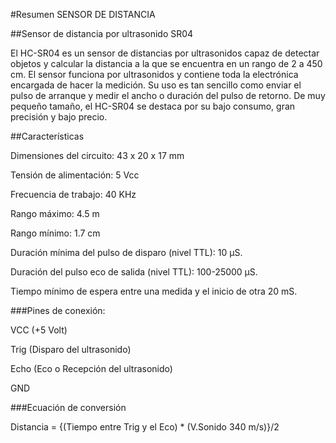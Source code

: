 #Resumen SENSOR DE DISTANCIA

##Sensor de distancia por ultrasonido SR04

El HC-SR04 es un sensor de distancias por ultrasonidos capaz de detectar objetos y calcular la distancia a la que se encuentra en un rango de 2 a 450 cm. El sensor funciona por ultrasonidos y contiene toda la electrónica encargada de hacer la medición. Su uso es tan sencillo como enviar el pulso de arranque y medir el ancho o duración del pulso de retorno. De muy pequeño tamaño, el HC-SR04 se destaca por su bajo consumo, gran precisión y bajo precio.

##Características

Dimensiones del circuito: 43 x 20 x 17 mm

Tensión de alimentación: 5 Vcc

Frecuencia de trabajo: 40 KHz

Rango máximo: 4.5 m

Rango mínimo: 1.7 cm

Duración mínima del pulso de disparo (nivel TTL): 10 μS.

Duración del pulso eco de salida (nivel TTL): 100-25000 μS.

Tiempo mínimo de espera entre una medida y el inicio de otra 20 mS.


###Pines de conexión:

VCC (+5 Volt)

Trig (Disparo del ultrasonido)

Echo (Eco o Recepción del ultrasonido)

GND


###Ecuación de conversión

Distancia = {(Tiempo entre Trig y el Eco) * (V.Sonido 340 m/s)}/2

